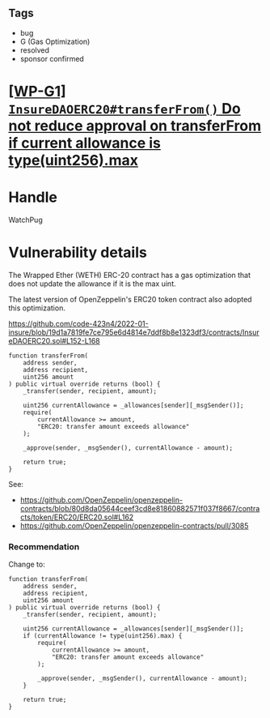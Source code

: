## Tags

- bug
- G (Gas Optimization)
- resolved
- sponsor confirmed

# [[WP-G1] `InsureDAOERC20#transferFrom()` Do not reduce approval on transferFrom if current allowance is type(uint256).max](https://github.com/code-423n4/2022-01-insure-findings/issues/213) 

# Handle

WatchPug


# Vulnerability details

The Wrapped Ether (WETH) ERC-20 contract has a gas optimization that does not update the allowance if it is the max uint.

The latest version of OpenZeppelin's ERC20 token contract also adopted this optimization.

https://github.com/code-423n4/2022-01-insure/blob/19d1a7819fe7ce795e6d4814e7ddf8b8e1323df3/contracts/InsureDAOERC20.sol#L152-L168

```solidity
function transferFrom(
    address sender,
    address recipient,
    uint256 amount
) public virtual override returns (bool) {
    _transfer(sender, recipient, amount);

    uint256 currentAllowance = _allowances[sender][_msgSender()];
    require(
        currentAllowance >= amount,
        "ERC20: transfer amount exceeds allowance"
    );

    _approve(sender, _msgSender(), currentAllowance - amount);

    return true;
}
```

See:
-   https://github.com/OpenZeppelin/openzeppelin-contracts/blob/80d8da05644ceef3cd8e81860882571f037f8667/contracts/token/ERC20/ERC20.sol#L162
-   https://github.com/OpenZeppelin/openzeppelin-contracts/pull/3085

### Recommendation

Change to:

```solidity
function transferFrom(
    address sender,
    address recipient,
    uint256 amount
) public virtual override returns (bool) {
    _transfer(sender, recipient, amount);

    uint256 currentAllowance = _allowances[sender][_msgSender()];
    if (currentAllowance != type(uint256).max) {
        require(
            currentAllowance >= amount,
            "ERC20: transfer amount exceeds allowance"
        );

        _approve(sender, _msgSender(), currentAllowance - amount);
    }

    return true;
}
```

